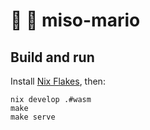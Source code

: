 # :ramen: 🍄 miso-mario

## Build and run

Install [Nix Flakes](https://nixos.wiki/wiki/Flakes), then:

```
nix develop .#wasm
make
make serve
```

